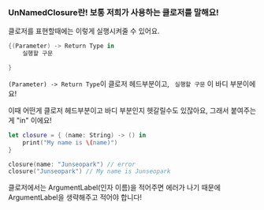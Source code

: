 ### UnNamedClosure란! 보통 저희가 사용하는 클로저를 말해요!

클로저를 표현할때에는 이렇게 실행시켜줄 수 있어요.
```swift
{(Parameter) -> Return Type in
    실행할 구문 

}
```

``` (Parameter) -> Return Type ```이 클로저 헤드부분이고,
``` 실행할 구문``` 이 바디 부분이에요!

이때 어떤게 클로저 헤드부분이고 바디 부분인지 헷갈릴수도 있잖아요, 그래서 붙여주는게 "in" 이에요! 

```swift
let closure = { (name: String) -> () in
    print("My name is \(name)")
}

closure(name: "Junseopark") // error
closure("Junseopark") // My name is Junseopark

```
클로저에서는 ArgumentLabel(인자 이름)을 적어주면 에러가 나기 때문에 ArgumentLabel을 생략해주고 적어야 합니다! 


